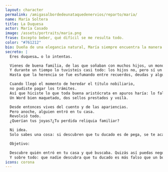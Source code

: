 ```yaml
---
layout: character
permalink: /amigasalbordedeunataquedenervios/reparto/maria/
name: María Soltera
title: La Duquesa
actor: María Casado
image: /assets/portraits/maria.png
frase: Excepto beber, qué difícil se me resulta todo.
color: "#761212"
bio: Dueña de una elegancia natural, María siempre encuentra la manera de estar en el centro sin decir demasiado. Así como presume de título nobiliario, suele ser bastante discreta. A veces deja caer en voz baja que Natita debería cuidar mejor de sus posesiones, aunque la razón nunca queda muy clara.
secreto: |
  Eres duquesa… o lo intentas.

  Vienes de buena familia, de las que soñaban con muchos hijos, un mono y un castillo.
  Y durante un tiempo lo tuvisteis casi todo: los hijos no, pero sí un un castillo con un fresco de tu cara y un mono que mordía las cortinillas.
  Hasta que la herencia se fue esfumando entre recuerdos, deudas y algún que otro síndrome de guardar hasta las armaduras del S. XVI en una nave de La Moraleja.

  Cuando llegó el momento de heredar el título nobiliario,
  no pudiste pagar los trámites.
  Así que hiciste lo que toda buena aristócrata en apuros haría: lo falsificaste.
  Un Word bien maquetado, dos sellos prestados y voilà.

  Desde entonces vives del cuento y de las apariencias.
  Pero anoche, alguien entró en tu casa.
  Revolvió todo.
  ¿Querían tus joyas?¿Tu perdida reliquia familiar?

  Ni idea.
  Solo sabes una cosa: si descubren que tu ducado es de pega, se te acaba lo poco que te queda de esos días.

  Objetivo:

  Descubre quién entró en tu casa y qué buscaba. Quizás así puedas negociar y proteger tu secreto.
  Y sobre todo: que nadie descubra que tu ducado es más falso que un bolso de mercadillo de Luis Vuitón.
icons: corona
---
```

